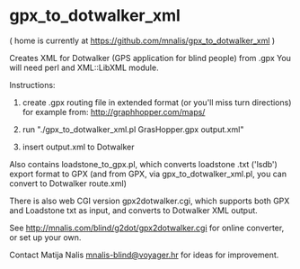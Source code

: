 gpx_to_dotwalker_xml
====================

( home is currently at https://github.com/mnalis/gpx_to_dotwalker_xml )

Creates XML for Dotwalker (GPS application for blind people) from .gpx
You will need perl and XML::LibXML module.

Instructions:
1) create .gpx routing file in extended format (or you'll miss turn directions)
   for example from: http://graphhopper.com/maps/

2) run "./gpx_to_dotwalker_xml.pl GrasHopper.gpx output.xml"

3) insert output.xml to Dotwalker 


Also contains loadstone_to_gpx.pl, which converts loadstone .txt ('lsdb') export format to GPX 
(and from GPX, via gpx_to_dotwalker_xml.pl, you can convert to Dotwalker route.xml)

There is also web CGI version gpx2dotwalker.cgi, which supports both GPX and Loadstone txt as input,
and converts to Dotwalker XML output.


See http://mnalis.com/blind/g2dot/gpx2dotwalker.cgi for online converter, or set up your own.

Contact Matija Nalis <mnalis-blind@voyager.hr> for ideas for improvement.
